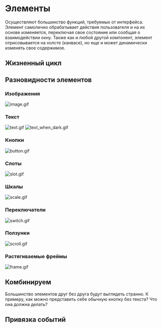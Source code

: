 # Элементы

Осуществляют большинство функций, требуемых от интерфейса. Элемент самолично обрабатывает действия пользователя и на их основе изменяется, переключая свое состояние или сообщая о взаимодействии окну. Также как и любой другой компонент, элемент отрисовывается на холсте (канвасе), но еще и может динамически изменять свое содержимое.

## Жизненный цикл

## Разновидности элементов

### Изображения

<div className="resource-atlas-align-box">

![image.gif](/images/ui/image.gif)

</div>

### Текст

<div className="resource-atlas-align-box">

![text.gif](/images/ui/text.gif#gh-light-mode-only)
![text_when_dark.gif](/images/ui/text_when_dark.gif#gh-dark-mode-only)

</div>

### Кнопки

<div className="resource-atlas-align-box">

![button.gif](/images/ui/button.gif)

</div>

### Слоты

<div className="resource-atlas-align-box">

![slot.gif](/images/ui/slot.gif)

</div>

### Шкалы

<div className="resource-atlas-align-box">

![scale.gif](/images/ui/scale.gif)

</div>

### Переключатели

<div className="resource-atlas-align-box">

![switch.gif](/images/ui/switch.gif)

</div>

### Ползунки

<div className="resource-atlas-align-box">

![scroll.gif](/images/ui/scroll.gif)

</div>

### Растягиваемые фреймы

<div className="resource-atlas-align-box">

![frame.gif](/images/ui/frame.gif)

</div>

## Комбинируем

Большинство элементов друг без друга будут выглядеть странно. К примеру, как можно представить себе обычную кнопку без текста? Что она должна делать?

## Привязка событий
